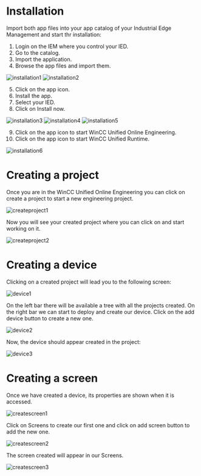 # Installation

Import both app files into your app catalog of your Industrial Edge Management and start thr installation:
1.	Login on the IEM where you control your IED.
2.	Go to the catalog.
3.	Import the application.
4.	Browse the app files and import them.

  ![installation1](graphics/installation1.PNG)
  ![installation2](graphics/installation2.PNG)

5.  Click on the app icon.
6.  Install the app.
7.  Select your IED.
8.  Click on Install now.

  ![installation3](graphics/installation3.PNG)
  ![installation4](graphics/installation4.PNG)
  ![installation5](graphics/installation5.PNG)

9.	Click on the app icon to start WinCC Unified Online Engineering.
10.	Click on the app icon to start WinCC Unified Runtime.

  ![installation6](graphics/installation6.JPG)

# Creating a project

Once you are in the WinCC Unified Online Engineering you can click on create a project to start a new engineering project.

![createproject1](graphics/createproject1.PNG)

Now you will see your created project where you can click on and start working on it.

![createproject2](graphics/createproject2.PNG)

# Creating a device

Clicking on a created project will lead you to the following screen:

![device1](graphics/device1.PNG)

On the left bar there will be available a tree with all the projects created. On the right bar we can start to deploy and create our device. Click on the add device button to create a new one.

![device2](graphics/device2.PNG)

Now, the device should appear created in the project:

![device3](graphics/device3.PNG)

# Creating a screen

Once we have created a device, its properties are shown when it is accessed.

![createscreen1](graphics/createscreen1.PNG)

Click on Screens to create our first one and click on add screen button to add the new one.

![createscreen2](graphics/createscreen2.PNG)

The screen created will appear in our Screens.

![createscreen3](graphics/createscreen3.PNG)
